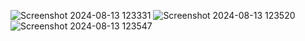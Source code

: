 ![Screenshot 2024-08-13 123331](https://github.com/user-attachments/assets/1522c5ea-1963-4a6e-975e-dda3f4acbff2)
![Screenshot 2024-08-13 123520](https://github.com/user-attachments/assets/7832ce9b-f4a3-473d-8343-023e5b82dfba)
![Screenshot 2024-08-13 123547](https://github.com/user-attachments/assets/0641d5b6-be49-4802-a9a6-de92e0be3388)

